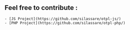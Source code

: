 ## Feel free to contribute : 
	- [JS Project](https://github.com/silassare/otpl-js/)
	- [PHP Project](https://github.com/silassare/otpl-php/)